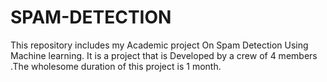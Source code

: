 # SPAM-DETECTION
This repository includes my Academic project On Spam Detection Using Machine learning. It is a project that is Developed by a crew of 4 members .The wholesome duration of this project is 1 month.
